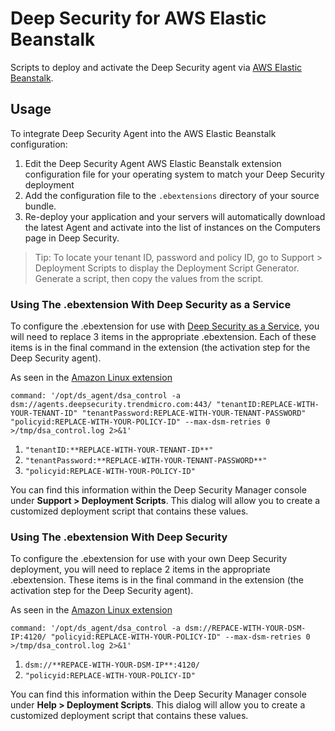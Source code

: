 # Deep Security for AWS Elastic Beanstalk

Scripts to deploy and activate the Deep Security agent via [AWS Elastic Beanstalk](https://aws.amazon.com/elasticbeanstalk/).

## Usage 

To integrate Deep Security Agent into the AWS Elastic Beanstalk configuration:

1. Edit the Deep Security Agent AWS Elastic Beanstalk extension configuration file for your operating system to match your Deep Security deployment
1. Add the configuration file to the ```.ebextensions``` directory of your source bundle.
1. Re-deploy your application and your servers will automatically download the latest Agent and activate into the list of instances on the Computers page in Deep Security. 

> Tip: To locate your tenant ID, password and policy ID, go to Support > Deployment Scripts to display the Deployment Script Generator. Generate a script, then copy the values from the script.

### Using The .ebextension With Deep Security as a Service

To configure the .ebextension for use with [Deep Security as a Service](https://app.deepsecurity.trendmicro.com/SignIn.screen), you will need to replace 3 items in the appropriate .ebextension. Each of these items is in the final command in the extension (the activation step for the Deep Security agent).

As seen in the [Amazon Linux extension](deep-security-as-a-service/99deepsecurity-as-a-service-amzn1-x86_64.config.ebextension#L9)

```command: '/opt/ds_agent/dsa_control -a dsm://agents.deepsecurity.trendmicro.com:443/ "tenantID:REPLACE-WITH-YOUR-TENANT-ID" "tenantPassword:REPLACE-WITH-YOUR-TENANT-PASSWORD" "policyid:REPLACE-WITH-YOUR-POLICY-ID" --max-dsm-retries 0 >/tmp/dsa_control.log 2>&1'```

1. ```"tenantID:**REPLACE-WITH-YOUR-TENANT-ID**"```
1. ```"tenantPassword:**REPLACE-WITH-YOUR-TENANT-PASSWORD**"```
1. ```"policyid:REPLACE-WITH-YOUR-POLICY-ID"```

You can find this information within the Deep Security Manager console under **Support > Deployment Scripts**. This dialog will allow you to create a customized deployment script that contains these values.

### Using The .ebextension With Deep Security

To configure the .ebextension for use with your own Deep Security deployment, you will need to replace 2 items in the appropriate .ebextension. These items is in the final command in the extension (the activation step for the Deep Security agent).

As seen in the [Amazon Linux extension](deep-security/99deepsecurity-amzn1-x86_64.config.ebextension#L9)

```command: '/opt/ds_agent/dsa_control -a dsm://REPACE-WITH-YOUR-DSM-IP:4120/ "policyid:REPLACE-WITH-YOUR-POLICY-ID" --max-dsm-retries 0 >/tmp/dsa_control.log 2>&1'```

1. ```dsm://**REPACE-WITH-YOUR-DSM-IP**:4120/```
1. ```"policyid:REPLACE-WITH-YOUR-POLICY-ID"```

You can find this information within the Deep Security Manager console under **Help > Deployment Scripts**. This dialog will allow you to create a customized deployment script that contains these values.